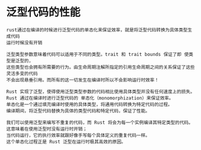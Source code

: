 # 泛型代码的性能
    rust通过在编译的时候进行泛型代码的单态化来保证效率，就是将泛型代码转换为具体类型生成代码
    运行时候没有开销
    
    泛型类型参数意味着代码可以适用于不同的类型。trait 和 trait bounds 保证了即 使类型是泛型的，
    这些类型也会拥有所需要的行为。由生命周期注解所指定的引用生命周期之间的关系保证了这些灵活多变的代码
    不会出现悬垂引用。而所有的这一切发生在编译时所以不会影响运行时效率！

    Rust 实现了泛型，使得使用泛型类型参数的代码相比使用具体类型并没有任何速度上的损失。
    Rust 通过在编译时进行泛型代码的 单态化（monomorphization）来保证效率。
    单态化是一个通过填充编译时使用的具体类型，将通用代码转换为特定代码的过程。
    编译期间，将泛型代码替换为具体的类型代码和特定代码，保证了性能。

    我们可以使用泛型来编写不重复的代码，而 Rust 将会为每一个实例编译其特定类型的代码。
    这意味着在使用泛型时没有运行时开销；
    当代码运行，它的执行效率就跟好像手写每个具体定义的重复代码一样。
    这个单态化过程正是 Rust 泛型在运行时极其高效的原因。
